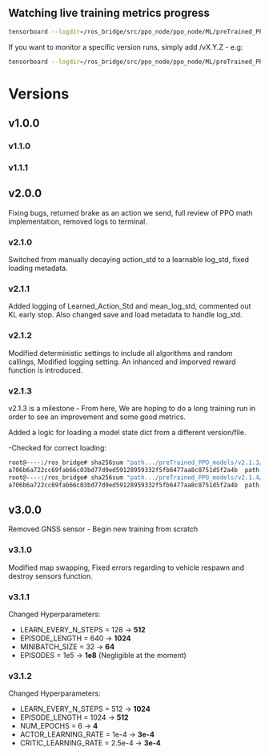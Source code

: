 ## Watching live training metrics progress

```bash
tensorboard --logdir=/ros_bridge/src/ppo_node/ppo_node/ML/preTrained_PPO_models --bind_all
```

If you want to monitor a specific version runs, simply add /vX.Y.Z - e.g:

```bash
tensorboard --logdir=/ros_bridge/src/ppo_node/ppo_node/ML/preTrained_PPO_models/v3.0.0 --bind_all
```

# Versions

## v1.0.0

### v1.1.0

### v1.1.1

## v2.0.0

Fixing bugs, returned brake as an action we send, full review of PPO math implementation, removed logs to terminal.

### v2.1.0

Switched from manually decaying action_std to a learnable log_std, fixed loading metadata.

### v2.1.1

Added logging of Learned_Action_Std and mean_log_std, commented out KL early stop.
Also changed save and load metadata to handle log_std.

### v2.1.2

Modified deterministic settings to include all algorithms and random callings, Modified logging setting.
An inhanced and imporved reward function is introduced.

### v2.1.3

v2.1.3 is a milestone - From here, We are hoping to do a long training run in order to see an improvement and some good metrics.

Added a logic for loading a model state dict from a different version/file.

-Checked for correct loading:

```bash
root@----:/ros_bridge# sha256sum "path.../preTrained_PPO_models/v2.1.3/run_20250325_0001/state_dict/actor.pth"
a706b6a722cc69fab66c03bd77d9ed59128959332f5fb6477aa8c8751d5f2a4b  path.../preTrained_PPO_models/v2.1.3/run_20250325_0001/state_dict/actor.pth
root@----:/ros_bridge# sha256sum "path.../preTrained_PPO_models/v2.1.4/run_20250325_0001/state_dict/actor.pth"
a706b6a722cc69fab66c03bd77d9ed59128959332f5fb6477aa8c8751d5f2a4b  path.../preTrained_PPO_models/v2.1.4/run_20250325_0001/state_dict/actor.pth
```

## v3.0.0

Removed GNSS sensor - Begin new training from scratch

### v3.1.0

Modified map swapping, Fixed errors regarding to vehicle respawn and destroy sensors function.

### v3.1.1

Changed Hyperparameters:
- LEARN_EVERY_N_STEPS = 128 -> **512**
- EPISODE_LENGTH = 640 -> **1024**
- MINIBATCH_SIZE = 32 -> **64**
- EPISODES = 1e5 -> **1e8** (Negligible at the moment)

### v3.1.2

Changed Hyperparameters:
- LEARN_EVERY_N_STEPS = 512 -> **1024**
- EPISODE_LENGTH = 1024 -> **512**
- NUM_EPOCHS = 6 -> **4**
- ACTOR_LEARNING_RATE = 1e-4 -> **3e-4**
- CRITIC_LEARNING_RATE = 2.5e-4 -> **3e-4**